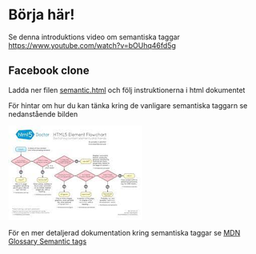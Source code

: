 # Börja här!
Se denna introduktions video om semantiska taggar https://www.youtube.com/watch?v=bOUhq46fd5g

## Facebook clone

Ladda ner filen [semantic.html](assets/semantic.html) och följ instruktionerna i html dokumentet

För hintar om hur du kan tänka kring de vanligare semantiska taggarn se nedanstående bilden

![HTML5 Flowchart](assets/html5_flowchart.jpg)

För en mer detaljerad dokumentation kring semantiska taggar se [MDN Glossary Semantic tags](https://developer.mozilla.org/en-US/docs/Glossary/Semantics)
